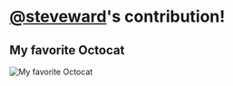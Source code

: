 # [@steveward](https://github.com/steveward)'s contribution!

## My favorite Octocat

![My favorite Octocat](https://octodex.github.com/images/mcefeeline.jpg)
